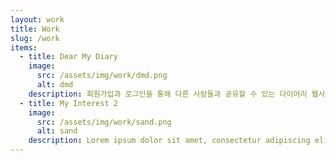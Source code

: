 ```yaml
---
layout: work
title: Work
slug: /work
items:
  - title: Dear My Diary
    image:
      src: /assets/img/work/dmd.png
      alt: dmd
    description: 회원가입과 로그인을 통해 다른 사람들과 공유할 수 있는 다이어리 웹사이트입니다.
  - title: My Interest 2
    image:
      src: /assets/img/work/sand.png
      alt: sand
    description: Lorem ipsum dolor sit amet, consectetur adipiscing elit, sed do eiusmod tempor incididunt ut labore et dolore magna aliqua. Ut enim ad minim veniam, quis nostrud exercitation ullamco laboris nisi ut aliquip ex ea commodo consequat. Duis aute irure dolor in reprehenderit in voluptate velit esse cillum dolore eu fugiat nulla pariatur.
---
```


<br />
<br />
